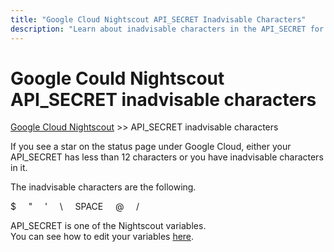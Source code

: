 ```yaml
---
title: "Google Cloud Nightscout API_SECRET Inadvisable Characters"
description: "Learn about inadvisable characters in the API_SECRET for Google Cloud Nightscout and how to resolve the warning on the status page."
---
```


# Google Could Nightscout API_SECRET inadvisable characters
[Google Cloud Nightscout](../) >> API_SECRET inadvisable characters  
  
If you see a star on the status page under Google Cloud, either your API_SECRET has less than 12 characters or you have inadvisable characters in it.  
  
The inadvisable characters are the following.  

$ &nbsp; &nbsp; \" &nbsp; &nbsp; \' &nbsp; &nbsp; \\  &nbsp; &nbsp; SPACE &nbsp; &nbsp; @ &nbsp; &nbsp; /  
  
API_SECRET is one of the Nightscout variables.  
You can see how to edit your variables [here](./NS_Variables.md).  

  
